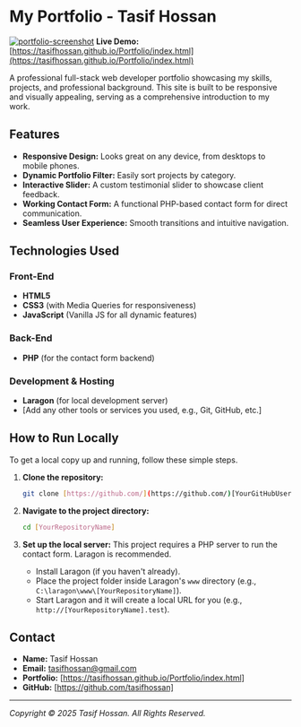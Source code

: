 # My Portfolio - Tasif Hossan

[![portfolio-screenshot](https://github.com/user-attachments/assets/f35e147e-3ee0-4fd0-a3c1-fbbe01e3f34f)](https://tasifhossan.github.io/Portfolio/index.html)
**Live Demo:** [https://tasifhossan.github.io/Portfolio/index.html](https://tasifhossan.github.io/Portfolio/index.html)

A professional full-stack web developer portfolio showcasing my skills, projects, and professional background. This site is built to be responsive and visually appealing, serving as a comprehensive introduction to my work.

## Features

* **Responsive Design:** Looks great on any device, from desktops to mobile phones.
* **Dynamic Portfolio Filter:** Easily sort projects by category.
* **Interactive Slider:** A custom testimonial slider to showcase client feedback.
* **Working Contact Form:** A functional PHP-based contact form for direct communication.
* **Seamless User Experience:** Smooth transitions and intuitive navigation.

## Technologies Used

### Front-End
* **HTML5**
* **CSS3** (with Media Queries for responsiveness)
* **JavaScript** (Vanilla JS for all dynamic features)

### Back-End
* **PHP** (for the contact form backend)

### Development & Hosting
* **Laragon** (for local development server)
* [Add any other tools or services you used, e.g., Git, GitHub, etc.]

## How to Run Locally

To get a local copy up and running, follow these simple steps.

1.  **Clone the repository:**
    ```sh
    git clone [https://github.com/](https://github.com/)[YourGitHubUsername]/[YourRepositoryName].git
    ```

2.  **Navigate to the project directory:**
    ```sh
    cd [YourRepositoryName]
    ```

3.  **Set up the local server:**
    This project requires a PHP server to run the contact form. Laragon is recommended.
    * Install Laragon (if you haven't already).
    * Place the project folder inside Laragon's `www` directory (e.g., `C:\laragon\www\[YourRepositoryName]`).
    * Start Laragon and it will create a local URL for you (e.g., `http://[YourRepositoryName].test`).

## Contact

* **Name:** Tasif Hossan
* **Email:** tasifhossan@gmail.com
* **Portfolio:** [https://tasifhossan.github.io/Portfolio/index.html]
* **GitHub:** [https://github.com/tasifhossan]

---
_Copyright © 2025 Tasif Hossan. All Rights Reserved._
